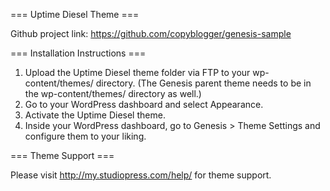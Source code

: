 === Uptime Diesel Theme ===

Github project link: https://github.com/copyblogger/genesis-sample


=== Installation Instructions ===

1. Upload the Uptime Diesel theme folder via FTP to your wp-content/themes/ directory. (The Genesis parent theme needs to be in the wp-content/themes/ directory as well.)
2. Go to your WordPress dashboard and select Appearance.
3. Activate the Uptime Diesel theme.
4. Inside your WordPress dashboard, go to Genesis > Theme Settings and configure them to your liking.


=== Theme Support ===

Please visit http://my.studiopress.com/help/ for theme support.
